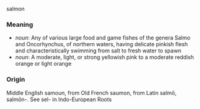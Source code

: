 salmon
### Meaning
+ _noun_: Any of various large food and game fishes of the genera Salmo and Oncorhynchus, of northern waters, having delicate pinkish flesh and characteristically swimming from salt to fresh water to spawn
+ _noun_: A moderate, light, or strong yellowish pink to a moderate reddish orange or light orange

### Origin

Middle English samoun, from Old French saumon, from Latin salmō, salmōn-. See sel- in Indo-European Roots

